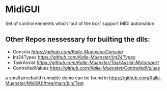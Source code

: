 # MidiGUI
Set of control elements which 'out of the box' support MIDI automation


## Other Repos nessessary for builting the dlls:

- Consola *https://github.com/Kalle-Muenster/Consola*
- Int24Types *https://github.com/Kalle-Muenster/Int24Types*
- TaskAssist *https://github.com/Kalle-Muenster/TaskAssist-Motorsport*
- ControlledValues *https://github.com/Kalle-Muenster/ControlledValues*


a small preebuild runnable demo can be found in https://github.com/Kalle-Muenster/MidiGUI/tree/main/bin/Test 
